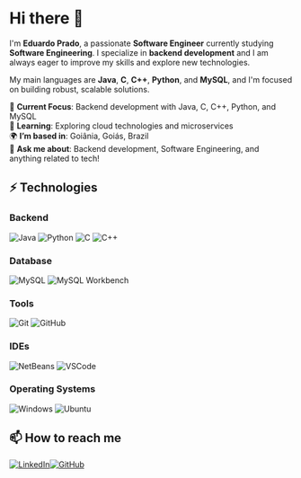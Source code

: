 # Hi there 👋

I'm **Eduardo Prado**, a passionate **Software Engineer** currently studying **Software Engineering**. I specialize in **backend development** and I am always eager to improve my skills and explore new technologies.

My main languages are **Java**, **C**, **C++**, **Python**, and **MySQL**, and I'm focused on building robust, scalable solutions.

🔭 **Current Focus**: Backend development with Java, C, C++, Python, and MySQL  
🌱 **Learning**: Exploring cloud technologies and microservices  
🌍 **I’m based in**: Goiânia, Goiás, Brazil  
💬 **Ask me about**: Backend development, Software Engineering, and anything related to tech!

## ⚡ Technologies

### Backend  
![Java](https://img.shields.io/badge/Java-007396?style=for-the-badge&logo=java&logoColor=white)  ![Python](https://img.shields.io/badge/Python-3776AB?style=for-the-badge&logo=python&logoColor=white)  ![C](https://img.shields.io/badge/C-A8B9CC?style=for-the-badge&logo=c&logoColor=white)  ![C++](https://img.shields.io/badge/C++-00599C?style=for-the-badge&logo=c%2B%2B&logoColor=white)  

### Database  
![MySQL](https://img.shields.io/badge/MySQL-4479A1?style=for-the-badge&logo=mysql&logoColor=white)  ![MySQL Workbench](https://img.shields.io/badge/MySQL_Workbench-4479A1?style=for-the-badge&logo=mysql&logoColor=white)  

### Tools  
![Git](https://img.shields.io/badge/Git-F05032?style=for-the-badge&logo=git&logoColor=white)  ![GitHub](https://img.shields.io/badge/GitHub-181717?style=for-the-badge&logo=github&logoColor=white)  

### IDEs  
![NetBeans](https://img.shields.io/badge/NetBeans-1B6AC6?style=for-the-badge&logo=apachenetbeanside&logoColor=white)  ![VSCode](https://img.shields.io/badge/VS_Code-007ACC?style=for-the-badge&logo=visualstudiocode&logoColor=white)  

### Operating Systems  
![Windows](https://img.shields.io/badge/Windows-0078D6?style=for-the-badge&logo=windows&logoColor=white)  ![Ubuntu](https://img.shields.io/badge/Ubuntu-E95420?style=for-the-badge&logo=ubuntu&logoColor=white) 

## 📫 How to reach me

[![LinkedIn](https://img.shields.io/badge/LinkedIn-0A66C2?style=for-the-badge&logo=linkedin&logoColor=white)](https://www.linkedin.com/in/eduardo-prado-morais/)[![GitHub](https://img.shields.io/badge/GitHub-181717?style=for-the-badge&logo=github&logoColor=white)](https://github.com/eduardoprado)

